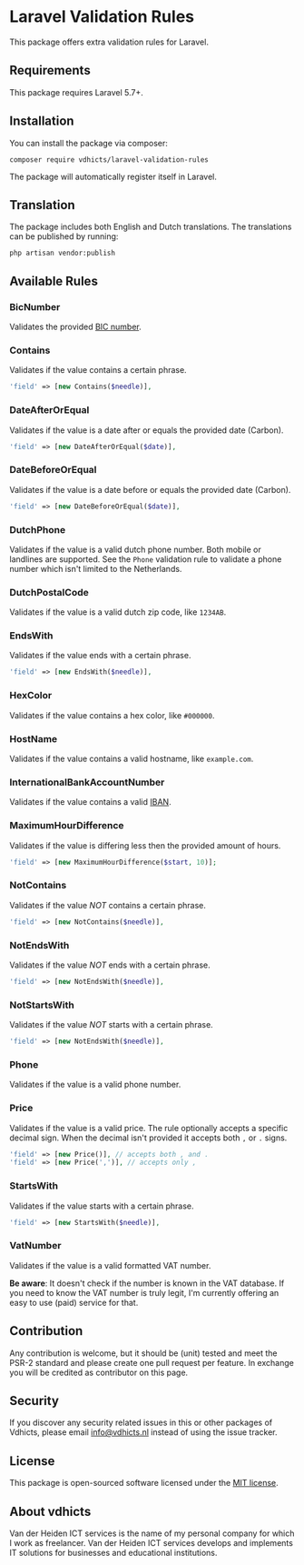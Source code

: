 # Laravel Validation Rules

This package offers extra validation rules for Laravel.

## Requirements

This package requires Laravel 5.7+.

## Installation

You can install the package via composer:

`composer require vdhicts/laravel-validation-rules`

The package will automatically register itself in Laravel.
 
## Translation

The package includes both English and Dutch translations. The translations can be published by running:

`php artisan vendor:publish`

## Available Rules

### BicNumber

Validates the provided [BIC number](https://www.betaalvereniging.nl/en/focus/giro-based-and-online-payments/bank-identifier-code-bic-for-sepa-transactions/).

### Contains

Validates if the value contains a certain phrase.

```php
'field' => [new Contains($needle)],
```

### DateAfterOrEqual

Validates if the value is a date after or equals the provided date (Carbon).

```php
'field' => [new DateAfterOrEqual($date)],
```

### DateBeforeOrEqual

Validates if the value is a date before or equals the provided date (Carbon).

```php
'field' => [new DateBeforeOrEqual($date)],
```

### DutchPhone

Validates if the value is a valid dutch phone number. Both mobile or landlines are supported. See the `Phone` validation
rule to validate a phone number which isn't limited to the Netherlands.

### DutchPostalCode

Validates if the value is a valid dutch zip code, like `1234AB`.

### EndsWith

Validates if the value ends with a certain phrase.

```php
'field' => [new EndsWith($needle)],
```

### HexColor

Validates if the value contains a hex color, like `#000000`.

### HostName

Validates if the value contains a valid hostname, like `example.com`.

### InternationalBankAccountNumber

Validates if the value contains a valid [IBAN](https://en.wikipedia.org/wiki/International_Bank_Account_Number).

### MaximumHourDifference

Validates if the value is differing less then the provided amount of hours.

```php
'field' => [new MaximumHourDifference($start, 10)];
```

### NotContains

Validates if the value *NOT* contains a certain phrase.

```php
'field' => [new NotContains($needle)],
```

### NotEndsWith

Validates if the value *NOT* ends with a certain phrase.

```php
'field' => [new NotEndsWith($needle)],
```

### NotStartsWith

Validates if the value *NOT* starts with a certain phrase.

```php
'field' => [new NotEndsWith($needle)],
```

### Phone

Validates if the value is a valid phone number.

### Price

Validates if the value is a valid price. The rule optionally accepts a specific decimal sign. When the decimal isn't 
provided it accepts both `,` or `.` signs.

```php
'field' => [new Price()], // accepts both , and .
'field' => [new Price(',')], // accepts only ,
```

### StartsWith

Validates if the value starts with a certain phrase.

```php
'field' => [new StartsWith($needle)],
```

### VatNumber

Validates if the value is a valid formatted VAT number. 

**Be aware**: It doesn't check if the number is known in the VAT database. If you need to know the VAT number is truly 
legit, I'm currently offering an easy to use (paid) service for that.

## Contribution

Any contribution is welcome, but it should be (unit) tested and meet the PSR-2 standard and please create one pull 
request per feature. In exchange you will be credited as contributor on this page.

## Security

If you discover any security related issues in this or other packages of Vdhicts, please email info@vdhicts.nl instead
of using the issue tracker.

## License

This package is open-sourced software licensed under the [MIT license](http://opensource.org/licenses/MIT).

## About vdhicts

Van der Heiden ICT services is the name of my personal company for which I work as freelancer. Van der Heiden ICT 
services develops and implements IT solutions for businesses and educational institutions.
